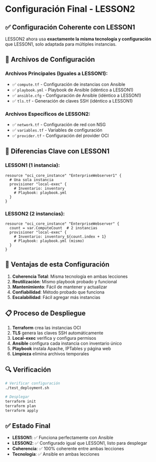 # Configuración Final - LESSON2

## ✅ Configuración Coherente con LESSON1

LESSON2 ahora usa **exactamente la misma tecnología y configuración** que LESSON1, solo adaptada para múltiples instancias.

## 🔧 Archivos de Configuración

### Archivos Principales (Iguales a LESSON1):
- ✅ `compute.tf` - Configuración de instancias con Ansible
- ✅ `playbook.yml` - Playbook de Ansible (idéntico a LESSON1)
- ✅ `ansible.cfg` - Configuración de Ansible (idéntico a LESSON1)
- ✅ `tls.tf` - Generación de claves SSH (idéntico a LESSON1)

### Archivos Específicos de LESSON2:
- ✅ `network.tf` - Configuración de red con NSG
- ✅ `variables.tf` - Variables de configuración
- ✅ `provider.tf` - Configuración del provider OCI

## 🚀 Diferencias Clave con LESSON1

### LESSON1 (1 instancia):
```hcl
resource "oci_core_instance" "EnterpriseWebserver1" {
  # Una sola instancia
  provisioner "local-exec" {
    # Inventario: inventory
    # Playbook: playbook.yml
  }
}
```

### LESSON2 (2 instancias):
```hcl
resource "oci_core_instance" "EnterpriseWebserver" {
  count = var.ComputeCount  # 2 instancias
  provisioner "local-exec" {
    # Inventario: inventory_${count.index + 1}
    # Playbook: playbook.yml (mismo)
  }
}
```

## 🎯 Ventajas de esta Configuración

1. **Coherencia Total**: Misma tecnología en ambas lecciones
2. **Reutilización**: Mismo playbook probado y funcional
3. **Mantenimiento**: Fácil de mantener y actualizar
4. **Confiabilidad**: Método probado que funciona
5. **Escalabilidad**: Fácil agregar más instancias

## 📋 Proceso de Despliegue

1. **Terraform** crea las instancias OCI
2. **TLS** genera las claves SSH automáticamente
3. **Local-exec** verifica y configura permisos
4. **Ansible** configura cada instancia con inventario único
5. **Playbook** instala Apache, IPTables y página web
6. **Limpieza** elimina archivos temporales

## 🔍 Verificación

```bash
# Verificar configuración
./test_deployment.sh

# Desplegar
terraform init
terraform plan
terraform apply
```

## ✅ Estado Final

- **LESSON1**: ✅ Funciona perfectamente con Ansible
- **LESSON2**: ✅ Configurado igual que LESSON1, listo para desplegar
- **Coherencia**: ✅ 100% coherente entre ambas lecciones
- **Tecnología**: ✅ Ansible en ambas lecciones 